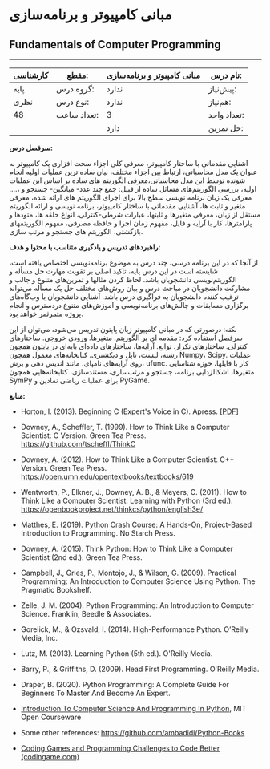 # مبانی کامپیوتر و برنامه‌سازی
## Fundamentals of Computer Programming
_______________________________________________________________________________
| کارشناسی | مقطع:       | مبانی کامپیوتر و برنامه‌سازی | نام درس:    |
| -------- | ----------- | ---------------------------- | ----------- |
| پایه     | گروه درس:   | ندارد                        | پیش‌نیاز:   |
| نظری     | نوع درس:    | ندارد                        | هم‌نیاز:    |
| 48       | تعداد ساعت: | 3                            | تعداد واحد: |
|          |             |  دارد                        | حل تمرین:   |

**سرفصل درس:**

آشنایی مقدماتی با ساختار کامپیوتر، معرفی کلی اجزاء سخت افزاری یک کامپیوتر به عنوان یک مدل محاسباتی، ارتباط بین اجزاء مختلف، بیان ساده ترین عملیات اولیه انجام شونده توسط این مدل محاسباتی،معرفی الگوریتم های ساده بر اساس این عملیات اولیه، بررسی الگوریتم‌های مسائل ساده از قبیل: جمع چند عدد- میانگین- جستجو و ،.... معرفی یک زبان برنامه نویسی سطح بالا برای اجرای الگوریتم های ارائه شده، معرفی متغیر و ثابت ها، آشنایی مقدماتی با ساختار کامپیوتر، برنامه نویسی و ارائه الگوریتم مستقل از زبان، معرفی متغیرها و ثابتها، عبارات شرطی-کنترلی، انواع حلقه ها، متودها و پارامترها، کار با آرایه و فایل، مفهوم زمان اجرا و حافظه مصرفی، مفهوم الگوریتمهای بازگشتی، الگوریتم های جستجو و مرتب سازی.

**راهبردهای تدریس و یادگیری متناسب با محتوا و هدف:**

از آنجا که در این برنامه درسی، چند درس به موضوع برنامه‌نویسی اختصاص یافته است، شایسته است در این درس پایه، تاکید اصلی بر تقویت مهارت حل مسأله و الگوریتم‌نویسی دانشجویان باشد. لحاظ کردن مثالها و تمرین‌های متنوع و جالب و مشارکت دانشجویان در مباحث درس و بیان روش‌های مختلف حل یک مسأله می‌تواند ترغیب کننده دانشجویان به فراگیری درس باشد. آشنایی دانشجویان با وب‌گاه‌های برگزاری مسابقات و چالش‌های برنامه‌نویسی و آموزش‌های متنوع دردسترس و انجام پروژه مثمرثمر خواهد بود. 

نکته:  درصورتی که در مبانی کامپیوتر زبان پایتون تدریس می‌شود، می‌توان از  این سرفصل استفاده کرد: مقدمه ای بر الگوریتم. متغیرها. ورودی خروجی. ساختارهای کنترلی. ساختارهای تکرار. توابع. آرایه‌ها، ساختارهای داده‌ای پایه‌ای در پایتون همچون رشته‌، لیست‌، تاپل و دیکشنری. کتابخانه‌های معمول همچون Numpy، Scipy. عملیات روی آرایه‌های نامپای، مانند اندیس دهی و برش، ufunc. کار با فایلها، حوزه شناسایی متغیرها، اشکالزدایی برنامه، جستجو و مرتب‌سازی، مستندسازی، کتابخانه‌هایی همچون SymPy برای عملیات ریاضی نمادین و PyGame. 

**منابع:**


- Horton, I. (2013). Beginning C (Expert's Voice in C). Apress. [[PDF](http://www.mosaic-industries.com/embedded-systems/_media/c-ide-software-development/learning-c-programming-language/beginning-c-5th-edition-ivor-horton.pdf)]

- Downey, A., Scheffler, T. (1999). How to Think Like a Computer Scientist: C Version. Green Tea Press. <https://github.com/tscheffl/ThinkC>

- Downey, A. (2012). How to Think Like a Computer Scientist: C++ Version. Green Tea Press. <https://open.umn.edu/opentextbooks/textbooks/619>

- Wentworth, P., Elkner, J., Downey, A. B., & Meyers, C. (2011). How to Think Like a Computer Scientist: Learning with Python (3rd ed.). <https://openbookproject.net/thinkcs/python/english3e/>

- Matthes, E. (2019). Python Crash Course: A Hands-On, Project-Based Introduction to Programming. No Starch Press.

- Downey, A. (2015). Think Python: How to Think Like a Computer Scientist (2nd ed.). Green Tea Press.

- Campbell, J., Gries, P., Montojo, J., & Wilson, G. (2009). Practical Programming: An Introduction to Computer Science Using Python. The Pragmatic Bookshelf.

- Zelle, J. M. (2004). Python Programming: An Introduction to Computer Science. Franklin, Beedle & Associates.

- Gorelick, M., & Ozsvald, I. (2014). High-Performance Python. O’Reilly Media, Inc.

- Lutz, M. (2013). Learning Python (5th ed.). O'Reilly Media.

- Barry, P., & Griffiths, D. (2009). Head First Programming. O'Reilly Media.

- Draper, B. (2020). Python Programming: A Complete Guide For Beginners To Master And Become An Expert.

- [Introduction To Computer Science And Programming In Python](https://ocw.mit.edu/courses/6-0001-introduction-to-computer-science-and-programming-in-python-fall-2016/pages/lecture-slides-code/), MIT Open Courseware

- Some other references: <https://github.com/ambadidi/Python-Books>

- [Coding Games and Programming Challenges to Code Better (codingame.com)](https://www.codingame.com/start/)
